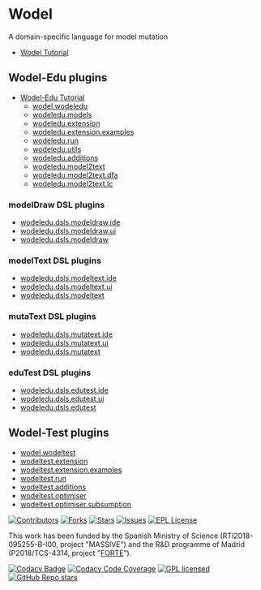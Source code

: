 # Wodel
A domain-specific language for model mutation

- [Wodel Tutorial](https://github.com/gomezabajo/Wodel/wiki/1.-Get-Started)

## Wodel-Edu plugins

- [Wodel-Edu Tutorial](https://github.com/gomezabajo/Wodel/wiki/2.-Get-Started-with-Wodel-Edu)
    - [wodel.wodeledu](https://github.com/gomezabajo/Wodel/tree/master/wodel.wodeledu)
    - [wodeledu.models](https://github.com/gomezabajo/Wodel/tree/master/wodeledu.models)
    - [wodeledu.extension](https://github.com/gomezabajo/Wodel/tree/master/wodeledu.extension)
    - [wodeledu.extension.examples](https://github.com/gomezabajo/Wodel/tree/master/wodeledu.extension.examples)
    - [wodeledu.run](https://github.com/gomezabajo/Wodel/tree/master/wodeledu.run)
    - [wodeledu.utils](https://github.com/gomezabajo/Wodel/tree/master/wodeledu.utils)
    - [wodeledu.additions](https://github.com/gomezabajo/Wodel/tree/master/wodeledu.additions)
    - [wodeledu.model2text](https://github.com/gomezabajo/Wodel/tree/master/wodeledu.model2text)
    - [wodeledu.model2text.dfa](https://github.com/gomezabajo/Wodel/tree/master/wodeledu.model2text.dfa)
    - [wodeledu.model2text.lc](https://github.com/gomezabajo/Wodel/tree/master/wodeledu.model2text.lc)

### modelDraw DSL plugins

- [wodeledu.dsls.modeldraw.ide](https://github.com/gomezabajo/Wodel/tree/master/wodeledu.dsls.modeldraw.ide)
- [wodeledu.dsls.modeldraw.ui](https://github.com/gomezabajo/Wodel/tree/master/wodeledu.dsls.modeldraw.ui)
- [wodeledu.dsls.modeldraw](https://github.com/gomezabajo/Wodel/tree/master/wodeledu.dsls.modeldraw)

### modelText DSL plugins

- [wodeledu.dsls.modeltext.ide](https://github.com/gomezabajo/Wodel/tree/master/wodeledu.dsls.modeltext.ide)
- [wodeledu.dsls.modeltext.ui](https://github.com/gomezabajo/Wodel/tree/master/wodeledu.dsls.modeltext.ui)
- [wodeledu.dsls.modeltext](https://github.com/gomezabajo/Wodel/tree/master/wodeledu.dsls.modeltext)

### mutaText DSL plugins

- [wodeledu.dsls.mutatext.ide](https://github.com/gomezabajo/Wodel/tree/master/wodeledu.dsls.mutatext.ide)
- [wodeledu.dsls.mutatext.ui](https://github.com/gomezabajo/Wodel/tree/master/wodeledu.dsls.mutatext.ui)
- [wodeledu.dsls.mutatext](https://github.com/gomezabajo/Wodel/tree/master/wodeledu.dsls.mutatext)

### eduTest DSL plugins

- [wodeledu.dsls.edutest.ide](https://github.com/gomezabajo/Wodel/tree/master/wodeledu.dsls.edutest.ide)
- [wodeledu.dsls.edutest.ui](https://github.com/gomezabajo/Wodel/tree/master/wodeledu.dsls.edutest.ui)
- [wodeledu.dsls.edutest](https://github.com/gomezabajo/Wodel/tree/master/wodeledu.dsls.edutest)

## Wodel-Test plugins

- [wodel.wodeltest](https://github.com/gomezabajo/Wodel/tree/master/wodel.wodeltest)
- [wodeltest.extension](https://github.com/gomezabajo/Wodel/tree/master/wodeltest.extension)
- [wodeltest.extension.examples](https://github.com/gomezabajo/Wodel/tree/master/wodeltest.extension.examples)
- [wodeltest.run](https://github.com/gomezabajo/Wodel/tree/master/wodeltest.run)
- [wodeltest.additions](https://github.com/gomezabajo/Wodel/tree/master/wodeltest.additions)
- [wodeltest.optimiser](https://github.com/gomezabajo/Wodel/tree/master/wodeltest.optimiser)
- [wodeltest.optimiser.subsumption](https://github.com/gomezabajo/Wodel/tree/master/wodeltest.optimiser.subsumption)

[![Contributors][contributors-shield]][contributors-url]
[![Forks][forks-shield]][forks-url]
[![Stars][stars-shield]][stars-url]
[![Issues][issues-shield]][issues-url]
[![EPL License][license-shield]][license-url]

This work has been funded by the Spanish Ministry of Science (RTI2018-095255-B-I00, project "MASSIVE") and the R&D programme of Madrid (P2018/TCS-4314, project "[FORTE](https://antares.sip.ucm.es/forte-cm/)"). 

[contributors-shield]: https://img.shields.io/github/contributors/gomezabajo/Wodel?style=for-the-badge
[contributors-url]: https://github.com/gomezabajo/Wodel/graphs/contributors

[stars-shield]: https://img.shields.io/github/stars/gomezabajo/Wodel?style=for-the-badge
[stars-url]: https://github.com/gomezabajo/Wodel/stargazers

[forks-shield]: https://img.shields.io/github/forks/gomezabajo/Wodel?style=for-the-badge
[forks-url]: https://github.com/gomezabajo/Wodel/network/members

[issues-shield]: https://img.shields.io/github/issues/gomezabajo/Wodel?style=for-the-badge
[issues-url]: https://github.com/gomezabajo/Wodel/issues

[license-shield]: https://img.shields.io/github/license/gomezabajo/Wodel?style=for-the-badge
[license-url]: https://raw.githubusercontent.com/gomezabajo/Wodel/master/LICENSE.txt


[![Codacy Badge](https://app.codacy.com/project/badge/Grade/9aaa4b031c1d4143bdd39c4eedf49562)](https://www.codacy.com/gh/gomezabajo/Wodel/dashboard?utm_source=github.com&amp;utm_medium=referral&amp;utm_content=gomezabajo/Wodel&amp;utm_campaign=Badge_Grade)
[![Codacy Code Coverage](https://app.codacy.com/project/badge/Coverage/9aaa4b031c1d4143bdd39c4eedf49562)](https://www.codacy.com/gh/gomezabajo/Wodel/dashboard?utm_source=github.com&utm_medium=referral&utm_content=gomezabajo/Wodel&utm_campaign=Badge_Coverage)
[![GPL licensed](https://img.shields.io/badge/license-EPL2.0-orange.svg)](https://www.eclipse.org/legal/epl-2.0/)
[![GitHub Repo stars](https://img.shields.io/github/stars/gomezabajo/Wodel?label=Repo%20Stars)](https://github.com/gomezabajo/Wodel/stargazers)
